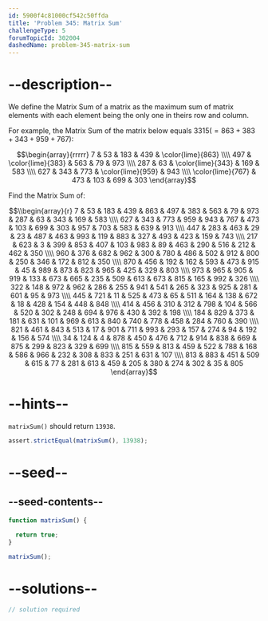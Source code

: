 ```yaml
---
id: 5900f4c81000cf542c50ffda
title: 'Problem 345: Matrix Sum'
challengeType: 5
forumTopicId: 302004
dashedName: problem-345-matrix-sum
---
```


# --description--

We define the Matrix Sum of a matrix as the maximum sum of matrix elements with each element being the only one in theirs row and column.

For example, the Matrix Sum of the matrix below equals $3315 ( = 863 + 383 + 343 + 959 + 767)$:

$$\begin{array}{rrrrr}
    7                &  53                & 183                & 439                & \color{lime}{863} \\\\
  497                & \color{lime}{383} & 563                &  79                & 973 \\\\
  287                &  63                & \color{lime}{343} & 169                & 583 \\\\
  627                & 343                & 773                & \color{lime}{959} & 943 \\\\
  \color{lime}{767} & 473                & 103                & 699                & 303
\end{array}$$

Find the Matrix Sum of:

$$\\begin{array}{r}
    7 &  53 & 183 & 439 & 863 & 497 & 383 & 563 &  79 & 973 & 287 &  63 & 343 & 169 & 583 \\\\
  627 & 343 & 773 & 959 & 943 & 767 & 473 & 103 & 699 & 303 & 957 & 703 & 583 & 639 & 913 \\\\
  447 & 283 & 463 &  29 &  23 & 487 & 463 & 993 & 119 & 883 & 327 & 493 & 423 & 159 & 743 \\\\
  217 & 623 &   3 & 399 & 853 & 407 & 103 & 983 &  89 & 463 & 290 & 516 & 212 & 462 & 350 \\\\
  960 & 376 & 682 & 962 & 300 & 780 & 486 & 502 & 912 & 800 & 250 & 346 & 172 & 812 & 350 \\\\
  870 & 456 & 192 & 162 & 593 & 473 & 915 &  45 & 989 & 873 & 823 & 965 & 425 & 329 & 803 \\\\
  973 & 965 & 905 & 919 & 133 & 673 & 665 & 235 & 509 & 613 & 673 & 815 & 165 & 992 & 326 \\\\
  322 & 148 & 972 & 962 & 286 & 255 & 941 & 541 & 265 & 323 & 925 & 281 & 601 &  95 & 973 \\\\
  445 & 721 &  11 & 525 & 473 &  65 & 511 & 164 & 138 & 672 &  18 & 428 & 154 & 448 & 848 \\\\
  414 & 456 & 310 & 312 & 798 & 104 & 566 & 520 & 302 & 248 & 694 & 976 & 430 & 392 & 198 \\\\
  184 & 829 & 373 & 181 & 631 & 101 & 969 & 613 & 840 & 740 & 778 & 458 & 284 & 760 & 390 \\\\
  821 & 461 & 843 & 513 &  17 & 901 & 711 & 993 & 293 & 157 & 274 &  94 & 192 & 156 & 574 \\\\
   34 & 124 &   4 & 878 & 450 & 476 & 712 & 914 & 838 & 669 & 875 & 299 & 823 & 329 & 699 \\\\
  815 & 559 & 813 & 459 & 522 & 788 & 168 & 586 & 966 & 232 & 308 & 833 & 251 & 631 & 107 \\\\
  813 & 883 & 451 & 509 & 615 &  77 & 281 & 613 & 459 & 205 & 380 & 274 & 302 &  35 & 805
\end{array}$$

# --hints--

`matrixSum()` should return `13938`.

```js
assert.strictEqual(matrixSum(), 13938);
```

# --seed--

## --seed-contents--

```js
function matrixSum() {

  return true;
}

matrixSum();
```

# --solutions--

```js
// solution required
```
